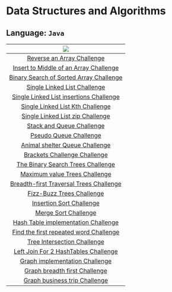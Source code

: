 # Data Structures and Algorithms

## Language: `Java`


| ![](https://cdn.iconscout.com/icon/free/png-256/java-2336959-1982840.png) |
| :----------------------------------------: |
|  [Reverse an Array Challenge](https://github.com/Hiba-Almade/data-structures-and-algorithms/tree/main/java/reverseArr)      |
| [Insert to Middle of an Array Challenge](https://github.com/Hiba-Almade/data-structures-and-algorithms/tree/main/java/insertShiftArray) |
| [Binary Search of Sorted Array Challenge](https://github.com/Hiba-Almade/data-structures-and-algorithms/tree/main/java/binarySearch)  |
| [Single Linked List Challenge](https://github.com/Hiba-Almade/data-structures-and-algorithms/tree/main/java/linkedList)  |
| [Single Linked List insertions Challenge](https://github.com/Hiba-Almade/data-structures-and-algorithms/tree/main/java/linkedList/challenge6)  |
| [Single Linked List Kth Challenge](https://github.com/Hiba-Almade/data-structures-and-algorithms/tree/main/java/linkedList/challenge7)  |
| [Single Linked List zip Challenge](https://github.com/Hiba-Almade/data-structures-and-algorithms/tree/main/java/linkedList/challenge8)  |
| [Stack and Queue Challenge](https://github.com/Hiba-Almade/data-structures-and-algorithms/tree/main/java/stack-and-queue)  |
| [Pseudo Queue Challenge](https://github.com/Hiba-Almade/data-structures-and-algorithms/tree/main/java/stack-and-queue/app/src/main/java/stackAndQueue/pseudoQueue)  |
| [Animal shelter Queue Challenge](https://github.com/Hiba-Almade/data-structures-and-algorithms/tree/main/java/stack-and-queue/app/src/main/java/stackAndQueue/animal)  |
| [ Brackets Challenge Challenge](https://github.com/Hiba-Almade/data-structures-and-algorithms/tree/main/java/stack-and-queue/app/src/main/java/stackAndQueue/stackQueueBrackets)  |
| [The Binary Search Trees Challenge ](https://github.com/Hiba-Almade/data-structures-and-algorithms/tree/main/java/trees)      |
| [Maximum value Trees Challenge](https://github.com/Hiba-Almade/data-structures-and-algorithms/tree/main/java/trees/challenge16)      |
| [Breadth-first Traversal Trees Challenge ](https://github.com/Hiba-Almade/data-structures-and-algorithms/tree/main/java/trees/challenge17)      |
| [Fizz-Buzz Trees Challenge](https://github.com/Hiba-Almade/data-structures-and-algorithms/tree/main/java/trees/app/src/main/java/K_trees)      |
|  [Insertion Sort Challenge  ](https://github.com/Hiba-Almade/data-structures-and-algorithms/tree/main/java/insertionSort)      |
|  [Merge Sort Challenge](https://github.com/Hiba-Almade/data-structures-and-algorithms/tree/main/java/mergeSort)      |
|  [Hash Table implementation Challenge](https://github.com/Hiba-Almade/data-structures-and-algorithms/tree/main/java/hashTable)      |
|  [Find the first repeated word Challenge](https://github.com/Hiba-Almade/data-structures-and-algorithms/tree/main/java/hashTable/app/src/main/java/repeatedWord)      |
|  [Tree Intersection Challenge](https://github.com/Hiba-Almade/data-structures-and-algorithms/tree/main/java/hashTable/app/src/main/java/treeIntersection)      |
|  [Left Join For 2 HashTables Challenge ](https://github.com/Hiba-Almade/data-structures-and-algorithms/tree/main/java/hashTable/app/src/main/java/leftJoin)      |
|  [Graph implementation Challenge ](https://github.com/Hiba-Almade/data-structures-and-algorithms/tree/main/java/graph)      |
|  [Graph breadth first Challenge](https://github.com/Hiba-Almade/data-structures-and-algorithms/tree/main/java/graph/CC36)      |
|  [Graph business trip Challenge](https://github.com/Hiba-Almade/data-structures-and-algorithms/tree/main/java/graph/CC37)      |






